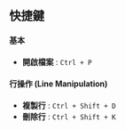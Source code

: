 快捷鍵
------

#### 基本

- __開啟檔案__ : `Ctrl + P`

#### 行操作 (Line Manipulation)

- __複製行__ : `Ctrl + Shift + D`
- __刪除行__ : `Ctrl + Shift + K`
